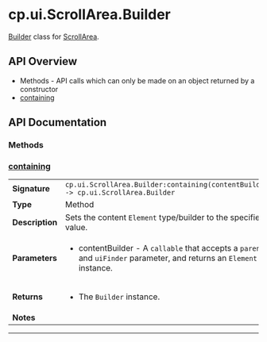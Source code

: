 # cp.ui.ScrollArea.Builder

[Builder](cp.ui.Builder.md) class for [ScrollArea](cp.ui.ScrollArea.lua).

## API Overview
* Methods - API calls which can only be made on an object returned by a constructor
 * [containing](#containing)

## API Documentation

### Methods


### [containing](#containing)

|                                             |                                                                                     |
| --------------------------------------------|-------------------------------------------------------------------------------------|
| **Signature**                               | `cp.ui.ScrollArea.Builder:containing(contentBuilder) -> cp.ui.ScrollArea.Builder`                                                                    |
| **Type**                                    | Method                                                                     |
| **Description**                             | Sets the content `Element` type/builder to the specified value.                                                                     |
| **Parameters**                              | <ul><li>contentBuilder - A `callable` that accepts a `parent` and `uiFinder` parameter, and returns an `Element` instance.</li></ul> |
| **Returns**                                 | <ul><li>The `Builder` instance.</li></ul>          |
| **Notes**                                   | <ul></ul>                |

---
